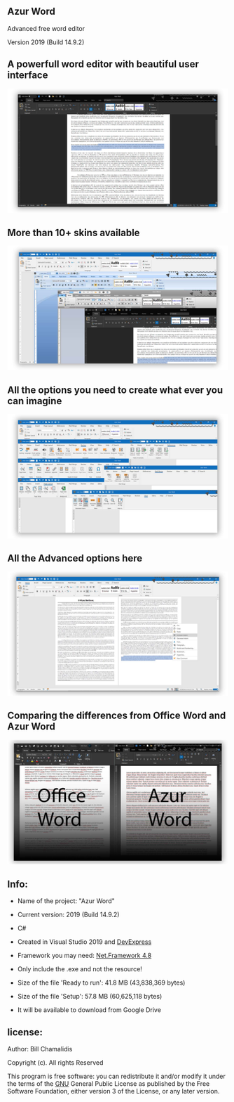 ## Azur Word
<p> Advanced free word editor </p>
<p> Version 2019 (Build 14.9.2) </p>

## A powerfull word editor with beautiful user interface

![](img/prev1.jpg)

## More than 10+ skins available

![](img/ShowCust.jpg)

## All the options you need to create what ever you can imagine

![](img/Options.jpg)

## All the Advanced options here

![](img/GUI.jpg)

## Comparing the differences from Office Word and Azur Word

![](img/HardCorb.jpg)


<p> <h2> Info: </h2> </p>

- <p>Name of the project: "Azur Word"</p>
- <p>Current version: 2019 (Build 14.9.2) </p>
- <p>C#</p>
- <p>Created in Visual Studio 2019 and <a href="https://www.devexpress.com/">DevExpress </a> </p>
- <p>Framework you may need: <a href="https://dotnet.microsoft.com/download/dotnet-framework/net48">Net.Framework 4.8</a> </p>
- <p>Only include the .exe and not the resource!</p>
- <p>Size of the file 'Ready to run': 41.8 MB (43,838,369 bytes) </p>
- <p>Size of the file 'Setup': 57.8 MB (60,625,118 bytes) </p>
- <p>It will be available to download from Google Drive </p>

<p><h2>license:</h2></p>

<p>Author: Bill Chamalidis</p>
<p>Copyright (c). All rights Reserved</p>
<p>This program is free software: you can redistribute it and/or modify
    it under the terms of the <a href="https://www.gnu.org/licenses/gpl-3.0.en.html">GNU</a> General Public License as published by
    the Free Software Foundation, either version 3 of the License, or
    any later version.</p>

